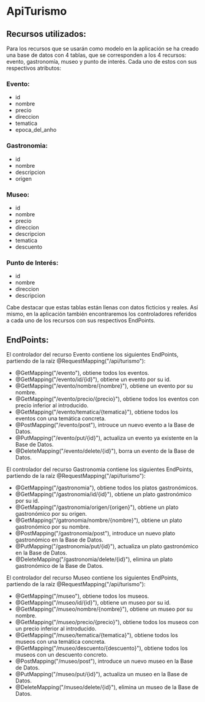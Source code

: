 <a name="readme-top"></a>

# ApiTurismo
## Recursos utilizados:
Para los recursos que se usarán como modelo en la aplicación se ha creado una base de datos con 4 tablas,
que se corresponden a los 4 recursos: evento, gastronomía, museo y punto de interés. Cada uno de estos con sus respectivos
atributos:

### Evento:
- id
- nombre
- precio
- direccion
- tematica
- epoca_del_anho

### Gastronomia:
- id 
- nombre 
- descripcion 
- origen

### Museo:
- id 
- nombre 
- precio 
- direccion 
- descripcion
- tematica 
- descuento

### Punto de Interés:
- id 
- nombre 
- direccion 
- descripcion

Cabe destacar que estas tablas están llenas con datos ficticios y reales. Así mismo, en la aplicación también encontraremos
los controladores referidos a cada uno de los recursos con sus respectivos EndPoints.

## EndPoints:
El controlador del recurso Evento contiene los siguientes EndPoints, partiendo de la raíz @RequestMapping("/api/turismo"):
- @GetMapping("/evento"), obtiene todos los eventos.
- @GetMapping("/evento/id/{id}"), obtiene un evento por su id.
- @GetMapping("/evento/nombre/{nombre}"), obtiene un evento por su nombre.
- @GetMapping("/evento/precio/{precio}"), obtiene todos los eventos con precio inferior al introducido.
- @GetMapping("/evento/tematica/{tematica}"), obtiene todos los eventos con una temática concreta.
- @PostMapping("/evento/post"), introuce un nuevo evento a la Base de Datos.
- @PutMapping("/evento/put/{id}"), actualiza un evento ya existente en la Base de Datos.
- @DeleteMapping("/evento/delete/{id}"), borra un evento de la Base de Datos.

El controlador del recurso Gastronomia contiene los siguientes EndPoints, partiendo de la raíz @RequestMapping("/api/turismo"):
- @GetMapping("/gastronomia"), obtiene todos los platos gastronómicos.
- @GetMapping("/gastronomia/id/{id}"), obtiene un plato gastronómico por su id.
- @GetMapping("/gastronomia/origen/{origen}"), obtiene un plato gastronómico por su origen.
- @GetMapping("/gatronomia/nombre/{nombre}"), obtiene un plato gastronómico por su nombre.
- @PostMapping("/gastronomia/post"), introduce un nuevo plato gastronómico en la Base de Datos.
- @PutMapping("/gastronomia/put/{id}"), actualiza un plato gastronómico en la Base de Datos.
- @DeleteMapping("/gastronomia/delete/{id}"), elimina un plato gastronómico de la Base de Datos.

El controlador del recurso Museo contiene los siguientes EndPoints, partiendo de la raíz @RequestMapping("/api/turismo"):
- @GetMapping("/museo"), obtiene todos los museos.
- @GetMapping("/museo/id/{id}"), obtiene un museo por su id.
- @GetMapping("/museo/nombre/{nombre}"), obtiene un museo por su nombre.
- @GetMapping("/museo/precio/{precio}"), obtiene todos los museos con un precio inferior al introducido.
- @GetMapping("/museo/tematica/{tematica}"), obtiene todos los museos con una temática concreta.
- @GetMapping("/museo/descuento/{descuento}"), obtiene todos los museos con un descuento concreto.
- @PostMapping("/museo/post"), introduce un nuevo museo en la Base de Datos.
- @PutMapping("/museo/put/{id}"), actualiza un museo en la Base de Datos.
- @DeleteMapping("/museo/delete/{id}"), elimina un museo de la Base de Datos.













